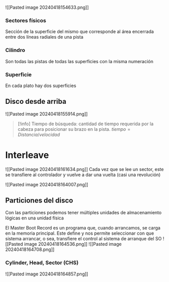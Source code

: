 ![[Pasted image 20240418154633.png]]
### Sectores físicos
Sección de la superficie del mismo que corresponde al área encerrada entre dos líneas radiales de una pista 
### Cilindro
Son todas las pistas de todas las superficies con la misma numeración
### Superficie
En cada plato hay dos superficies
## Disco desde arriba
![[Pasted image 20240418155914.png]]
>[!info]
>Tiempo de búsqueda: cantidad de tiempo requerida por la cabeza para posicionar su brazo en la pista. 
>$tiempo = Distancia/velocidad$

# Interleave
![[Pasted image 20240418161634.png]]
Cada vez que se lee un sector, este se transfiere al controlador y vuelve a dar una vuelta (casi una revolución)

![[Pasted image 20240418164007.png]]
## Particiones del disco
Con las particiones podemos tener múltiples unidades de almacenamiento lógicas en una unidad física

El Master Boot Record es un programa que, cuando arrancamos, se carga en la memoria principal. Este define y nos permite seleccionar con que sistema arrancar, o sea, transfiere el control al sistema de arranque del SO
![[Pasted image 20240418164536.png]]
![[Pasted image 20240418164708.png]]
### Cylinder, Head, Sector (CHS)
![[Pasted image 20240418164857.png]]
